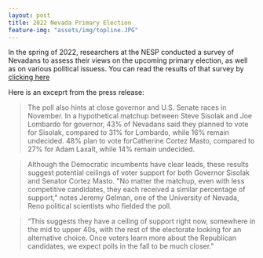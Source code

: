 ```yaml
---
layout: post
title: 2022 Nevada Primary Election
feature-img: "assets/img/topline.JPG"
---
```


In the spring of 2022, researchers at the NESP conducted a survey of Nevadans to assess their views on the upcoming primary election, as well as on various political issuess. You can read the results of that survey by [clicking here](/nesp/pages/reports.md)

Here is an exceprt from the press release:

> The poll also hints at close governor and U.S. Senate races in November. In a hypothetical matchup between Steve Sisolak and Joe Lombardo for governor, 43% of 	Nevadans said they planned to vote for Sisolak, compared to 31% for Lombardo, while 16% remain undecided. 48% plan to vote forCatherine Cortez Masto, compared to 27% for Adam Laxalt, while 14% remain undecided.

> Although the Democratic incumbents have clear leads, these results suggest potential ceilings of voter support for both Governor Sisolak and Senator Cortez Masto. "No matter the matchup, even with less competitive candidates, they each received a similar percentage of support," notes Jeremy Gelman, one of the University of Nevada, Reno political scientists who fielded the poll.

> “This suggests they have a ceiling of support right now, somewhere in the mid to upper 40s, with the rest of the electorate looking for an alternative choice. Once voters learn more about the Republican candidates, we expect polls in the fall to be much closer.”
